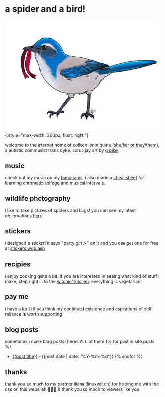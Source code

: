 # a spider and a bird!

![a california scrub jay holding a red ribbon in its mouth, facing left](./img/scrub-jay.png){:style="max-width: 300px; float: right;"}

welcome to the internet home of colleen lenin quine ([she/her or they/them](http://pronoun.is/she/:or/they)), a autistic communist trans dyke. scrub jay art by [g pike](http://artofgpike.com)

## music

check out my music on my [bandcamp](https://clquine.bandcamp.com). i also made a [cheat sheet](./files/solfège-chart.pdf) for learning chromatic solfège and musical intervals.

## wildlife photography

i like to take pictures of spiders and bugs! you can see my latest observations [here](./spider-pics.md)

## stickers

i designed a sticker! it says "party girl ☭" on it and you can get one for free at [stickers.wob.app](https://stickers.wob.app)

## recipies

i enjoy cooking quite a bit. if you are interested in seeing what kind of stuff i make, step right in to the [witchin' kitchen](./recipes.md). everything is vegetarian!

## pay me

i have a [ko-fi](https://ko-fi.com/neonpixii) if you think my continued existence and aspirations of self-reliance is worth supporting

## blog posts

sometimes i make blog posts! heres ALL of them
{% for post in site.posts %}
- [{{post.title}}]({{post.url}}) - {{post.date | date: "%Y-%m-%d"}}
{% endfor %}

## thanks

thank you so much to my partner iliana ([linuxwit.ch](https://linuxwit.ch)) for helping me with the css on this website!! 💛💛💛 & thank you so much to viewers like you
